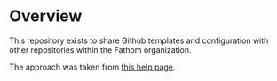 # Overview

This repository exists to share Github templates and configuration with other
repositories within the Fathom organization.

The approach was taken from
[this help page](https://help.github.com/en/github/building-a-strong-community/creating-a-default-community-health-file).
